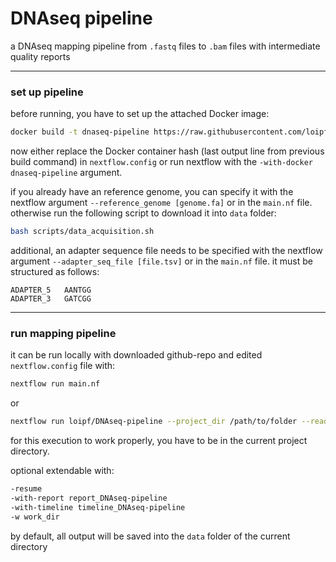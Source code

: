 # DNAseq pipeline

a DNAseq mapping pipeline from `.fastq` files to `.bam` files with intermediate quality reports


---
### set up pipeline


before running, you have to set up the attached Docker image:
```sh
docker build -t dnaseq-pipeline https://raw.githubusercontent.com/loipf/DNAseq-pipeline/master/docker/Dockerfile
```

now either replace the Docker container hash (last output line from previous build command) in `nextflow.config` or run nextflow with the `-with-docker dnaseq-pipeline` argument.



if you already have an reference genome, you can specify it with the nextflow argument `--reference_genome [genome.fa]` or in the `main.nf` file. otherwise run the following script to download it into `data` folder:
```sh
bash scripts/data_acquisition.sh
```

additional, an adapter sequence file needs to be specified with the nextflow argument `--adapter_seq_file [file.tsv]` or in the `main.nf` file. it must be structured as follows:
```
ADAPTER_5	AANTGG
ADAPTER_3	GATCGG
```


---
### run mapping pipeline

it can be run locally with downloaded github-repo and edited `nextflow.config` file with:
```sh
nextflow run main.nf
```

or

```sh
nextflow run loipf/DNAseq-pipeline --project_dir /path/to/folder --reads_dir /path/to/samples --num_threads 10 -with-docker dnaseq-pipeline
```
for this execution to work properly, you have to be in the current project directory.


optional extendable with:
```sh
-resume
-with-report report_DNAseq-pipeline
-with-timeline timeline_DNAseq-pipeline
-w work_dir
```


by default, all output will be saved into the `data` folder of the current directory




